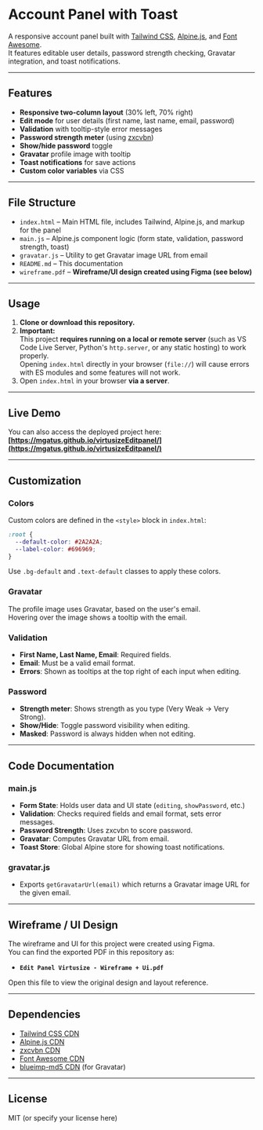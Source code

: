 # Account Panel with Toast

A responsive account panel built with [Tailwind CSS](https://tailwindcss.com/), [Alpine.js](https://alpinejs.dev/), and [Font Awesome](https://fontawesome.com/).  
It features editable user details, password strength checking, Gravatar integration, and toast notifications.

---

## Features

- **Responsive two-column layout** (30% left, 70% right)
- **Edit mode** for user details (first name, last name, email, password)
- **Validation** with tooltip-style error messages
- **Password strength meter** (using [zxcvbn](https://github.com/dropbox/zxcvbn))
- **Show/hide password** toggle
- **Gravatar** profile image with tooltip
- **Toast notifications** for save actions
- **Custom color variables** via CSS

---

## File Structure

- `index.html` – Main HTML file, includes Tailwind, Alpine.js, and markup for the panel
- `main.js` – Alpine.js component logic (form state, validation, password strength, toast)
- `gravatar.js` – Utility to get Gravatar image URL from email
- `README.md` – This documentation
- `wireframe.pdf` – **Wireframe/UI design created using Figma (see below)**

---

## Usage

1. **Clone or download this repository.**
2. **Important:**  
   This project **requires running on a local or remote server** (such as VS Code Live Server, Python's `http.server`, or any static hosting) to work properly.  
   Opening `index.html` directly in your browser (`file://`) will cause errors with ES modules and some features will not work.
3. Open `index.html` in your browser **via a server**.

---

## Live Demo

You can also access the deployed project here:  
**[https://mgatus.github.io/virtusizeEditpanel/](https://mgatus.github.io/virtusizeEditpanel/)**

---

## Customization

### Colors

Custom colors are defined in the `<style>` block in `index.html`:

```css
:root {
  --default-color: #2A2A2A;
  --label-color: #696969;
}
```
Use `.bg-default` and `.text-default` classes to apply these colors.

### Gravatar

The profile image uses Gravatar, based on the user's email.  
Hovering over the image shows a tooltip with the email.

### Validation

- **First Name, Last Name, Email**: Required fields.
- **Email**: Must be a valid email format.
- **Errors**: Shown as tooltips at the top right of each input when editing.

### Password

- **Strength meter**: Shows strength as you type (Very Weak → Very Strong).
- **Show/Hide**: Toggle password visibility when editing.
- **Masked**: Password is always hidden when not editing.

---

## Code Documentation

### main.js

- **Form State**: Holds user data and UI state (`editing`, `showPassword`, etc.)
- **Validation**: Checks required fields and email format, sets error messages.
- **Password Strength**: Uses zxcvbn to score password.
- **Gravatar**: Computes Gravatar URL from email.
- **Toast Store**: Global Alpine store for showing toast notifications.

### gravatar.js

- Exports `getGravatarUrl(email)` which returns a Gravatar image URL for the given email.

---

## Wireframe / UI Design

The wireframe and UI for this project were created using Figma.  
You can find the exported PDF in this repository as:

- **`Edit Panel Virtusize - Wireframe + Ui.pdf`**

Open this file to view the original design and layout reference.

---

## Dependencies

- [Tailwind CSS CDN](https://cdn.tailwindcss.com/)
- [Alpine.js CDN](https://cdn.skypack.dev/alpinejs)
- [zxcvbn CDN](https://cdn.skypack.dev/zxcvbn)
- [Font Awesome CDN](https://cdnjs.cloudflare.com/ajax/libs/font-awesome/6.5.0/css/all.min.css)
- [blueimp-md5 CDN](https://cdn.skypack.dev/blueimp-md5) (for Gravatar)

---

## License

MIT (or specify your license here)